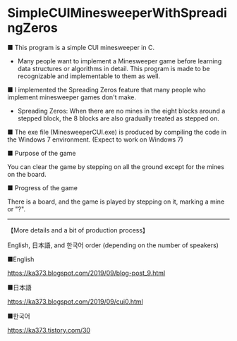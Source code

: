 # SimpleCUIMinesweeperWithSpreadingZeros
■ This program is a simple CUI minesweeper in C. 

* Many people want to implement a Minesweeper game before learning data structures or algorithms in detail. This program is made to be recognizable and implementable to them as well.

■ I implemented the Spreading Zeros feature that many people who implement minesweeper games don't make.

* Spreading Zeros: When there are no mines in the eight blocks around a stepped block, the 8 blocks are also gradually treated as stepped on.

■ The exe file (MinesweeperCUI.exe) is produced by compiling the code in the Windows 7 environment. (Expect to work on Windows 7)

■ Purpose of the game

You can clear the game by stepping on all the ground except for the mines on the board.

■ Progress of the game

There is a board, and the game is played by stepping on it, marking a mine or "?".


__________________________________________
【More details and a bit of production process】

English, 日本語, and 한국어 order (depending on the number of speakers)

■English

https://ka373.blogspot.com/2019/09/blog-post_9.html

■日本語

https://ka373.blogspot.com/2019/09/cui0.html

■한국어

https://ka373.tistory.com/30
